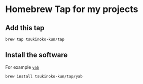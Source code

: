 # Homebrew Tap for my projects

## Add this tap

```sh
brew tap tsukinoko-kun/tap
```

## Install the software

For example [`yab`](https://github.com/tsukinoko-kun/yab)

```sh
brew install tsukinoko-kun/tap/yab
```

